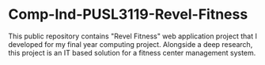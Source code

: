 # Comp-Ind-PUSL3119-Revel-Fitness
This public repository contains "Revel Fitness" web application project that I developed for my final year computing project. Alongside a deep research, this project is an IT based solution for a fitness center management system.
